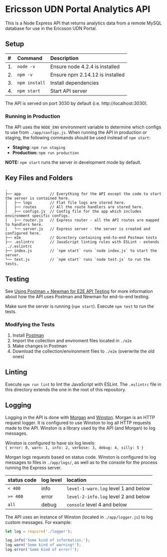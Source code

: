 # Ericsson UDN Portal Analytics API

This is a Node Express API that returns analytics data from a remote MySQL database for use in the Ericsson UDN Portal.

## Setup

| #  | Command       | Description                     |
|:---|:--------------|:--------------------------------|
| 1. | `node -v`     | Ensure node 4.2.4 is installed  |
| 2. | `npm -v`      | Ensure npm 2.14.12 is installed |
| 3. | `npm install` | Install dependencies            |
| 4. | `npm start`   | Start API server                |

The API is served on port 3030 by default (i.e. http://localhost:3030).

### Running in Production
The API uses the `NODE_ENV` environment variable to determine which configs to use from `./app/configs.js`. When running the API in production or staging, the following commands should be used instead of `npm start`:

- **Staging:** `npm run staging`
- **Production:** `npm run production`

**NOTE:** `npm start` runs the server in development mode by default.


## Key Files and Folders
```
.
├── app             // Everything for the API except the code to start the server is contained here.
│   ├── logs        // Flat file logs are stored here.
│   ├── routes      // All the route handlers are stored here.
│   ├── configs.js  // Config file for the app which includes environment specific configs.
│   ├── router.js   // Express router - all the API routes are mapped to handlers here.
│   └── server.js   // Express server - the server is created and configured here.
├── e2e             // Directory containing end-to-end Postman tests
├── .eslintrc       // JavaScript linting rules with ESLint - extends ../.eslintrc
├── index.js        // `npm start` runs `node index.js` to start the server.
└── test.js         // `npm start` runs `node test.js` to run the tests.
```
## Testing
See [Using Postman + Newman for E2E API Testing](https://vidscale.atlassian.net/wiki/pages/viewpage.action?pageId=29950052) for more information about how the API uses Postman and Newman for end-to-end testing.

Make sure the server is running (`npm start`). Execute `npm test` to run the tests.

### Modifying the Tests
1. Install [Postman](https://getpostman.com)
2. Import the collection and enviroment files located in `./e2e`
3. Make changes in Postman
4. Download the collection/environment files to `./e2e` (overwrite the old ones)



## Linting
Execute `npm run lint` to lint the JavaScript with ESLint. The `.eslintrc` file in this directory extends the one in the root of this repository.

## Logging
Logging in the API is done with [Morgan](https://github.com/expressjs/morgan) and [Winston](https://github.com/winstonjs/winston). Morgan is an HTTP request logger. It is configured to use Winston to log all HTTP requests made to the API. Winston is a library used by the API (and Morgan) to log messages.

Winston is configured to have six log levels:  
`{ error: 0, warn: 1, info: 2, verbose: 3, debug: 4, silly: 5 }`

Morgan logs requests based on status code. Winston is configured to log messages to files in `./app/logs/`, as well as to the console for the process running the Express server.

| status code | log level | location                             |
|:------------|:----------|:-------------------------------------|
| `< 400`     | info      | `level-1-warn.log` level 1 and below |
| `>= 400`    | error     | `level-2-info.log` level 2 and below |
| `all`       | debug     | `console` level 4 and below          |

The API uses an instance of Winston (located in `./app/logger.js`) to log custom messages. For example:

```js
let log = require('./logger');

log.info('Some kind of information.');
log.warn('Some kind of warning!');
log.error('Some kind of error!');
```
